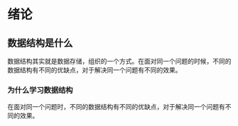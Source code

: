 # 绪论

## 数据结构是什么

数据结构其实就是数据存储，组织的一个方式。在面对同一个问题的时候，不同的数据结构有不同的优缺点，对于解决同一个问题有不同的效果。

### 为什么学习数据结构

在面对同一个问题时，不同的数据结构有不同的优缺点，对于解决同一个问题有不同的效果。
